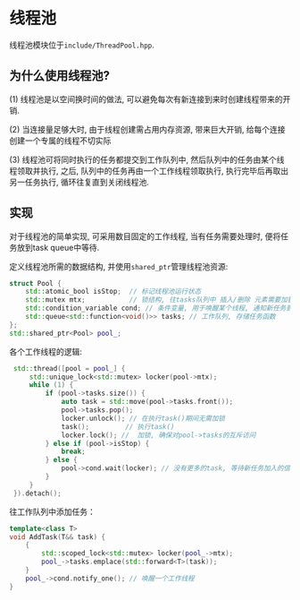 # 线程池

线程池模块位于`include/ThreadPool.hpp`. 

## 为什么使用线程池?

(1) 线程池是以空间换时间的做法, 可以避免每次有新连接到来时创建线程带来的开销. 

(2) 当连接量足够大时, 由于线程创建需占用内存资源, 带来巨大开销, 给每个连接创建一个专属的线程不切实际

(3) 线程池可将同时执行的任务都提交到工作队列中, 然后队列中的任务由某个线程领取并执行, 之后, 队列中的任务再由一个工作线程领取执行, 执行完毕后再取出另一任务执行, 循环往复直到关闭线程池. 

## 实现

对于线程池的简单实现, 可采用数目固定的工作线程, 当有任务需要处理时, 便将任务放到task queue中等待.

定义线程池所需的数据结构, 并使用`shared_ptr`管理线程池资源: 

```Cpp
struct Pool {
    std::atomic_bool isStop;  // 标记线程池运行状态
    std::mutex mtx;           // 锁结构, 往tasks队列中 插入/删除 元素需要加锁
    std::condition_variable cond; // 条件变量, 用于唤醒某个线程, 通知新任务到达
    std::queue<std::function<void()>> tasks; // 工作队列, 存储任务函数
};
std::shared_ptr<Pool> pool_;
```

各个工作线程的逻辑: 

```Cpp
 std::thread([pool = pool_] {
     std::unique_lock<std::mutex> locker(pool->mtx);
     while (1) {
         if (pool->tasks.size()) {
             auto task = std::move(pool->tasks.front());
             pool->tasks.pop();
             locker.unlock(); // 在执行task()期间无需加锁
             task();         // 执行task()
             locker.lock(); //  加锁, 确保对pool->tasks的互斥访问
         } else if (pool->isStop) {
             break;
         } else {
             pool->cond.wait(locker); // 没有更多的task, 等待新任务加入的信号量
         }
     }
 }).detach();
```

往工作队列中添加任务：

```Cpp
template<class T>
void AddTask(T&& task) {
    {
        std::scoped_lock<std::mutex> locker(pool_->mtx);
        pool_->tasks.emplace(std::forward<T>(task));
    }
    pool_->cond.notify_one(); // 唤醒一个工作线程
}
```

